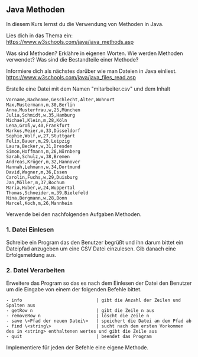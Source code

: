 ## Java Methoden

In diesem Kurs lernst du die Verwendung von Methoden in Java.

Lies dich in das Thema ein:
https://www.w3schools.com/java/java_methods.asp

Was sind Methoden? Erklähre in eigenen Worten.
Wie werden Methoden verwendet?
Was sind die Bestandteile einer Methode?

Informiere dich als nächstes darüber wie man Dateien in Java einliest.
https://www.w3schools.com/java/java_files_read.asp

Erstelle eine Datei mit dem Namen "mitarbeiter.csv" und dem Inhalt

```csv
Vorname,Nachname,Geschlecht,Alter,Wohnort
Max,Mustermann,m,30,Berlin
Anna,Musterfrau,w,25,München
Julia,Schmidt,w,35,Hamburg
Michael,Klein,m,28,Köln
Lena,Groß,w,40,Frankfurt
Markus,Meier,m,33,Düsseldorf
Sophie,Wolf,w,27,Stuttgart
Felix,Bauer,m,29,Leipzig
Laura,Becker,w,31,Dresden
Simon,Hoffmann,m,26,Nürnberg
Sarah,Schulz,w,38,Bremen
Andreas,Krüger,m,32,Hannover
Hannah,Lehmann,w,34,Dortmund
David,Wagner,m,36,Essen
Carolin,Fuchs,w,29,Duisburg
Jan,Möller,m,37,Bochum
Maria,Huber,w,24,Wuppertal
Thomas,Schneider,m,39,Bielefeld
Nina,Bergmann,w,28,Bonn
Marcel,Koch,m,26,Mannheim
```

Verwende bei den nachfolgenden Aufgaben Methoden. 

### 1. Datei Einlesen 
Schreibe ein Program das den Benutzer begrüßt und ihn darum bittet ein Dateipfad anzugeben um eine CSV Datei einzulesen.
Gib danach eine Erfolgsmeldung aus.

### 2. Datei Verarbeiten
Erweitere das Program so das es nach dem Einlesen der Datei den Benutzer um die Eingabe von einem der folgenden Befehle bittet.
```
- info                            | gibt die Anzahl der Zeilen und Spalten aus
- getRow n                        | gibt die Zeile n aus
- removeRow n                     | löscht die Zeile n
- save \<Pfad der neuen Datei\>   | speichert die Datei an dem Pfad ab
- find \<string\>                 | sucht nach dem ersten Vorkommen des in <string> enthaltenen wertes und gibt die Zeile aus
- quit                            | beendet das Program
```
Implementiere für jeden der Befehle eine eigene Methode.


